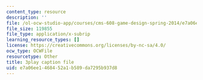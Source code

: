 ```yaml
---
content_type: resource
description: ''
file: /ol-ocw-studio-app/courses/cms-608-game-design-spring-2014/e7a06ee1468452a1b589da7295b937d8_1506697.vtt
file_size: 119855
file_type: application/x-subrip
learning_resource_types: []
license: https://creativecommons.org/licenses/by-nc-sa/4.0/
ocw_type: OCWFile
resourcetype: Other
title: 3play caption file
uid: e7a06ee1-4684-52a1-b589-da7295b937d8
---
```


